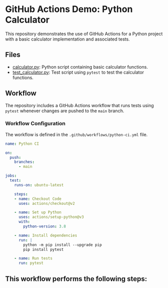 # GitHub Actions Demo: Python Calculator

This repository demonstrates the use of GitHub Actions for a Python project with a basic calculator implementation and associated tests.

## Files

- [calculator.py](calculator.py): Python script containing basic calculator functions.
- [test_calculator.py](test_calculator.py): Test script using `pytest` to test the calculator functions.

## Workflow

The repository includes a GitHub Actions workflow that runs tests using `pytest` whenever changes are pushed to the `main` branch.

### Workflow Configuration

The workflow is defined in the `.github/workflows/python-ci.yml` file.

```yaml
name: Python CI

on:
  push:
    branches:
      - main

jobs:
  test:
    runs-on: ubuntu-latest

    steps:
    - name: Checkout Code
      uses: actions/checkout@v2

    - name: Set up Python
      uses: actions/setup-python@v3
      with:
        python-version: 3.8

    - name: Install dependencies
      run: |
        python -m pip install --upgrade pip
        pip install pytest

    - name: Run tests
      run: pytest
```
## This workflow performs the following steps:


